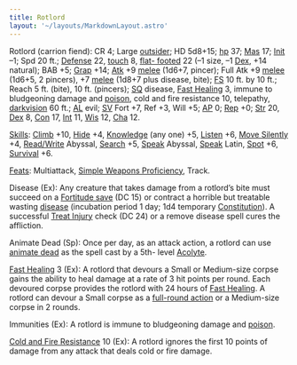 ```yaml
---
title: Rotlord
layout: '~/layouts/MarkdownLayout.astro'
---
```

Rotlord (carrion fiend): CR 4; Large
[outsider](/modern.d20.srd/creature.types/outsider); HD 5d8+15;
[hp](/modern.d20.srd/combat/hit.points) 37;
[Mas](/modern.d20.srd/creatures/creature.overview) 17;
[Init](/modern.d20.srd/combat/initiative) –1; Spd 20 ft.;
[Defense](/modern.d20.srd/combat/defense) 22,
[touch](/modern.d20.srd/combat/attack.actions) 8, [flat- footed](/modern.d20.srd/combat/surprise) 22 (–1 size, –1
[Dex](/modern.d20.srd/basics/ability.scores), +14 natural); BAB +5;
[Grap](/modern.d20.srd/combat/grapple) +14;
[Atk](/modern.d20.srd/combat/attack.roll) +9
[melee](/modern.d20.srd/combat/attack.roll) (1d6+7, pincer); Full Atk +9
[melee](/modern.d20.srd/combat/attack.roll) (1d6+5, 2 pincers), +7
[melee](/modern.d20.srd/combat/attack.roll) (1d8+7 plus disease, bite);
[FS](/modern.d20.srd/creatures/creature.overview) 10 ft. by 10 ft.; Reach 5
ft. (bite), 10 ft. (pincers);
[SQ](/modern.d20.srd/creatures/creature.overview) disease, [Fast Healing](/modern.d20.srd/special.abilities/fast.healing) 3, immune to
bludgeoning damage and [poison](/modern.d20.srd/special.abilities/poison),
cold and fire resistance 10, telepathy,
[darkvision](/modern.d20.srd/special.abilities/darkvision) 60 ft.;
[AL](/modern.d20.srd/basics/allegiances) evil;
[SV](/modern.d20.srd/basics/saving.throws) Fort +7, Ref +3, Will +5;
[AP](/modern.d20.srd/creatures/creature.overview) 0;
[Rep](/modern.d20.srd/creatures/creature.overview) +0;
[Str](/modern.d20.srd/basics/ability.scores) 20,
[Dex](/modern.d20.srd/basics/ability.scores) 8,
[Con](/modern.d20.srd/basics/ability.scores) 17,
[Int](/modern.d20.srd/basics/ability.scores) 11,
[Wis](/modern.d20.srd/basics/ability.scores) 12,
[Cha](/modern.d20.srd/basics/ability.scores) 12.

[Skills](/modern.d20.srd/skills): [Climb](/modern.d20.srd/skills/climb) +10,
[Hide](/modern.d20.srd/skills/hide) +4,
[Knowledge](/modern.d20.srd/skills/knowledge) (any one) +5,
[Listen](/modern.d20.srd/skills/listen) +6, [Move Silently](/modern.d20.srd/skills/move.silently) +4,
[Read/Write](/modern.d20.srd/skills/read.write.language) Abyssal,
[Search](/modern.d20.srd/skills/search) +5,
[Speak](/modern.d20.srd/skills/speak.language) Abyssal,
[Speak](/modern.d20.srd/skills/speak.language) Latin,
[Spot](/modern.d20.srd/skills/spot) +6,
[Survival](/modern.d20.srd/skills/survival) +6.

[Feats](/modern.d20.srd/feats): Multiattack, [Simple Weapons Proficiency](/modern.d20.srd/feats/simple.weapons.proficiency), Track.

Disease (Ex): Any creature that takes damage from a rotlord’s bite must
succeed on a [Fortitude save](/modern.d20.srd/basics/saving.throws) (DC 15) or
contract a horrible but treatable wasting
[disease](/modern.d20.srd/environment.hazards/disease) (incubation period 1
day; 1d4 temporary [Constitution](/modern.d20.srd/basics/ability.scores)). A
successful [Treat Injury](/modern.d20.srd/skills/treat.injury) check (DC 24)
or a remove disease spell cures the affliction.

Animate Dead (Sp): Once per day, as an attack action, a rotlord can use
[animate dead](/modern.d20.srd/fx/animate.dead) as the spell cast by a 5th-
level [Acolyte](/modern.d20.srd/classes/advanced/acolyte).

[Fast Healing](/modern.d20.srd/special.abilities/fast.healing) 3 (Ex): A
rotlord that devours a Small or Medium-size corpse gains the ability to heal
damage at a rate of 3 hit points per round. Each devoured corpse provides the
rotlord with 24 hours of [Fast Healing](/modern.d20.srd/special.abilities/fast.healing). A rotlord can devour
a Small corpse as a [full-round action](/modern.d20.srd/combat/full.round.actions) or a Medium-size corpse in
2 rounds.

Immunities (Ex): A rotlord is immune to bludgeoning damage and
[poison](/modern.d20.srd/special.abilities/poison).

[Cold and Fire Resistance](/modern.d20.srd/special.abilities/resistance.to.energy) 10 (Ex): A
rotlord ignores the first 10 points of damage from any attack that deals cold
or fire damage.

